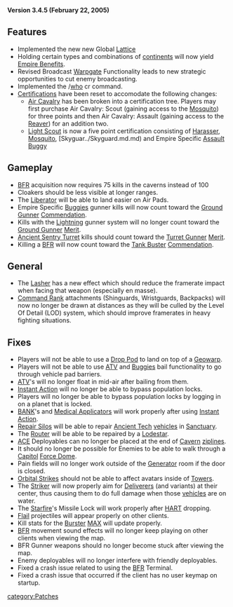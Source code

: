 **Version 3.4.5 (February 22, 2005)**

## Features

- Implemented the new new Global [Lattice](../Lattice.md)
- Holding certain types and combinations of
  [continents](continent.md) will now yield [Empire
  Benefits](Empire_Benefits.md).
- Revised Broadcast [Warpgate](../Warpgate.md) Functionality
  leads to new strategic opportunities to cut enemy broadcasting.
- Implemented the /[who](who.md) cr command.
- [Certifications](../Certification.md) have been reset to
  accomodate the following changes:
  - [Air Cavalry](../Air_Cavalry.md) has been broken into a
    certification tree. Players may first purchase Air Cavalry:
    Scout (gaining access to the [Mosquito](../Mosquito.md))
    for three points and then Air Cavalry: Assault (gaining access
    to the [Reaver](../Reaver.md)) for an addition two.
  - [Light Scout](../Light_Scout.md) is now a five point
    certification consisting of [Harasser](../Harasser.md),
    [Mosquito](../Mosquito.md), [Skyguar../Skyguard.md.md)
    and Empire Specific [Assault
    Buggy](</Assault_Buggy_(Certification)>)

## Gameplay

- [BFR](../BFR.md) acquisition now requires 75 kills in the
  caverns instead of 100
- Cloakers should be less visible at longer ranges.
- The [Liberator](../Liberator.md) will be able to land easier on
  Air Pads.
- Empire Specific [Buggies](</Assault_Buggy_(Certification)>)
  gunner kills will now count toward the [Ground
  Gunner](../Ground_Gunner.md)
  [Commendation](../Merit_Commendations.md).
- Kills with the [Lightning](../Lightning.md) gunner system will
  no longer count toward the [Ground Gunner](../Ground_Gunner.md)
  [Merit](../Merit_Commendation.md).
- [Ancient Sentry Turret](../Ancient_Sentry_Turret.md) kills
  should count toward the [Turret Gunner](../Turret_Gunner.md)
  [Merit](../Merit_Commendation.md).
- Killing a [BFR](../BFR.md) will now count toward the [Tank
  Buster](../Tank_Buster.md)
  [Commendation](../Merit_Commendation.md).

## General

- The [Lasher](../Lasher.md) has a new effect which should reduce
  the framerate impact when facing that weapon (especially en masse).
- [Command Rank](../Command_Rank.md) attachments (Shinguards,
  Wristguards, Backpacks) will now no longer be drawn at distances as
  they will be culled by the Level Of Detail (LOD) system, which
  should improve framerates in heavy fighting situations.

## Fixes

- Players will not be able to use a [Drop Pod](../Drop_Pod.md) to
  land on top of a [Geowarp](../Geowarp.md).
- Players will not be able to use [ATV](../ATV.md) and
  [Buggies](</Assault_Buggy_(Certification)>) bail
  functionality to go through vehicle pad barriers.
- [ATV](../ATV.md)'s will no longer float in mid-air after
  bailing from them.
- [Instant Action](../Instant_Action.md) will no longer be able
  to bypass population locks.
- Players will no longer be able to bypass population locks by logging
  in on a planet that is locked.
- [BANK](../BANK.md)'s and [Medical
  Applicators](../Medical_Applicator.md) will work properly after
  using [Instant Action](../Instant_Action.md).
- [Repair Silos](Repair_Silo.md) will be able to repair
  [Ancient Tech](../Ancient_Tech.md)
  [vehicles](vehicle.md) in [Sanctuary](../Sanctuary.md).
- The [Router](../Router.md) will be able to be repaired by a
  [Lodestar](../Lodestar.md).
- [ACE](../ACE.md) Deployables can no longer be placed at the end
  of [Cavern](../Cavern.md) [ziplines](zipline.md).
- It should no longer be possible for Enemies to be able to walk
  through a [Capitol](../Capitol.md) [Force
  Dome](../Force_Dome.md).
- Pain fields will no longer work outside of the
  [Generator](../Generator.md) room if the door is closed.
- [Orbital Strikes](../Orbital_Strike.md) should not be able to
  affect avatars inside of [Towers](../Tower.md).
- The [Striker](../Striker.md) will now properly aim for
  [Deliverers](../Deliverer.md) (and variants) at their center,
  thus causing them to do full damage when those
  [vehicles](vehicle.md) are on water.
- The [Starfire](../Starfire.md)'s Missile Lock will work
  properly after [HART](../HART.md) dropping.
- [Flail](../Flail.md) projectiles will appear properly on other
  clients.
- Kill stats for the [Burster](../Burster.md)
  [MAX](../MAX.md) will update properly.
- [BFR](../BFR.md) movement sound effects will no longer keep
  playing on other clients when viewing the map.
- BFR Gunner weapons should no longer become stuck after viewing the
  map.
- Enemy deployables will no longer interfere with friendly
  deployables.
- Fixed a crash issue related to using the [BFR](../BFR.md)
  Terminal.
- Fixed a crash issue that occurred if the client has no user keymap
  on startup.

[category:Patches](category:Patches.md)
